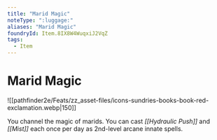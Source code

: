 ```yaml
---
title: "Marid Magic"
noteType: ":luggage:"
aliases: "Marid Magic"
foundryId: Item.8IX8W4WuqxiJ2VqZ
tags:
  - Item
---
```


# Marid Magic
![[pathfinder2e/Feats/zz_asset-files/icons-sundries-books-book-red-exclamation.webp|150]]

You channel the magic of marids. You can cast _[[Hydraulic Push]]_ and _[[Mist]]_ each once per day as 2nd-level arcane innate spells.
